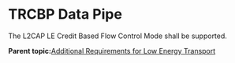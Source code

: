 # TRCBP Data Pipe

The L2CAP LE Credit Based Flow Control Mode shall be supported.

**Parent topic:**[Additional Requirements for Low Energy Transport](GUID-2CEB9D04-3CAD-4016-B28C-39F60F651B70.md)

